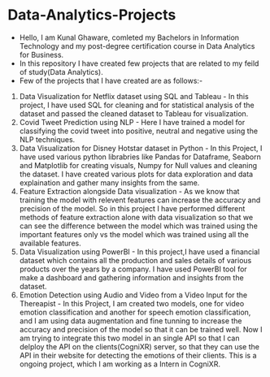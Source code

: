 # Data-Analytics-Projects
- Hello, I am Kunal Ghaware, comleted my Bachelors in Information Technology and my post-degree certification course in Data Analytics for Business.
- In this repository I have created few projects that are related to my feild of study(Data Analytics).
- Few of the projects that I have created are as follows:-
1. Data Visualization for Netflix dataset using SQL and Tableau - In this project, I have used SQL for cleaning and for statistical analysis of the dataset and passed the cleaned dataset to Tableau for visualization.
2. Covid Tweet Prediction using NLP - Here I have trained a model for classifying the covid tweet into positive, neutral and negative using the NLP techniques.
3. Data Visualization for Disney Hotstar dataset in Python - In this Project, I have used various python librabries like Pandas for Dataframe, Seaborn and Matplotlib for creating visuals, Numpy for Null values and cleaning the dataset. I have created various plots for data exploration and data explaination and gather many insights from the same.
4. Feature Extraction alongside Data visualization - As we know that training the model with relevent features can increase the accuracy and precision of the model. So in this project I have performed different methods of feature extraction alone with data visualization so that we can see the difference between the model which was trained using the important features only vs the model which was trained using all the available features.
5. Data Visualization using PowerBI - In this project,I have used a financial dataset which contains all the production and sales details of various products over the years by a company. I have used PowerBI tool for make a dashboard and gathering information and insights from the dataset.
6. Emotion Detection using Audio and Video from a Video Input for the Thereapist - In this Project, I am created two models, one for video emotion classification and another for speech emotion classification, and I am using data augmentation and fine tunning to increase the accuracy and precision of the model so that it can be trained well. Now I am trying to integrate this two model in an single API so that I can delploy the API on the clients(CogniXR) server, so that they can use the API in their website for detecting the emotions of their clients. This is a ongoing project, which I am working as a Intern in CogniXR. 

